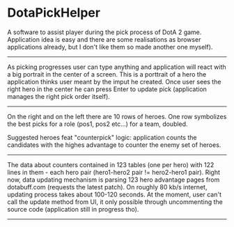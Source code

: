 # DotaPickHelper
A software to assist player during the pick process of DotA 2 game.
Application idea is easy and there are some realisations as browser applications already, but I don't like them so made another one myself).
________________________________________________________________________________________________________________________________
As picking progresses user can type anything and application will react with a big portrait in the center of a screen. This is a porttrait of a hero the application thinks user meant by the imput he created. Once user sees the right hero in the center he can press Enter to update pick (application manages the right pick order itself).
______________________________________________________________________
On the right and on the left there are 10 rows of heroes. One row symbolizes the best picks for a role (pos1, pos2 etc...) for a team, doubled.

Suggested heroes feat "counterpick" logic: application counts the candidates with the highes advantage to counter the enemy set of heroes.
______________________________________________________________________
The data about counters contained in 123 tables (one per hero) with 122 lines in them - each hero pair (hero1-hero2 pair != hero2-hero1 pair).
Right now, data updating mechanism is parsing 123 hero advantage pages from dotabuff.com (requests the latest patch). On roughly 80 kb/s internet, updating process takes about 100-120 seconds. At the moment, user can't call the update method from UI, it only possible through uncommenting the source code (application still in progress tho).
____________________________________________________________________________
